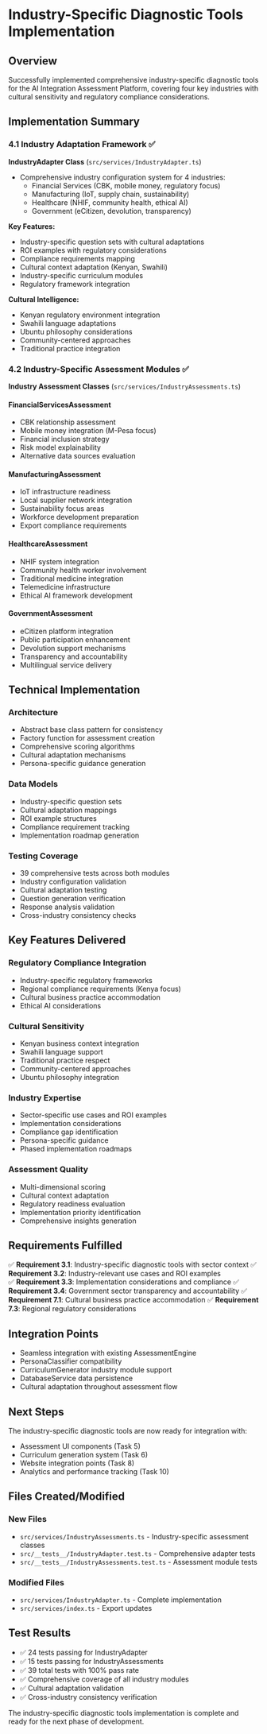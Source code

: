 # Industry-Specific Diagnostic Tools Implementation

## Overview

Successfully implemented comprehensive industry-specific diagnostic tools for the AI Integration Assessment Platform, covering four key industries with cultural sensitivity and regulatory compliance considerations.

## Implementation Summary

### 4.1 Industry Adaptation Framework ✅

**IndustryAdapter Class** (`src/services/IndustryAdapter.ts`)
- Comprehensive industry configuration system for 4 industries:
  - Financial Services (CBK, mobile money, regulatory focus)
  - Manufacturing (IoT, supply chain, sustainability)
  - Healthcare (NHIF, community health, ethical AI)
  - Government (eCitizen, devolution, transparency)

**Key Features:**
- Industry-specific question sets with cultural adaptations
- ROI examples with regulatory considerations
- Compliance requirements mapping
- Cultural context adaptation (Kenyan, Swahili)
- Industry-specific curriculum modules
- Regulatory framework integration

**Cultural Intelligence:**
- Kenyan regulatory environment integration
- Swahili language adaptations
- Ubuntu philosophy considerations
- Community-centered approaches
- Traditional practice integration

### 4.2 Industry-Specific Assessment Modules ✅

**Industry Assessment Classes** (`src/services/IndustryAssessments.ts`)

#### FinancialServicesAssessment
- CBK relationship assessment
- Mobile money integration (M-Pesa focus)
- Financial inclusion strategy
- Risk model explainability
- Alternative data sources evaluation

#### ManufacturingAssessment
- IoT infrastructure readiness
- Local supplier network integration
- Sustainability focus areas
- Workforce development preparation
- Export compliance requirements

#### HealthcareAssessment
- NHIF system integration
- Community health worker involvement
- Traditional medicine integration
- Telemedicine infrastructure
- Ethical AI framework development

#### GovernmentAssessment
- eCitizen platform integration
- Public participation enhancement
- Devolution support mechanisms
- Transparency and accountability
- Multilingual service delivery

## Technical Implementation

### Architecture
- Abstract base class pattern for consistency
- Factory function for assessment creation
- Comprehensive scoring algorithms
- Cultural adaptation mechanisms
- Persona-specific guidance generation

### Data Models
- Industry-specific question sets
- Cultural adaptation mappings
- ROI example structures
- Compliance requirement tracking
- Implementation roadmap generation

### Testing Coverage
- 39 comprehensive tests across both modules
- Industry configuration validation
- Cultural adaptation testing
- Question generation verification
- Response analysis validation
- Cross-industry consistency checks

## Key Features Delivered

### Regulatory Compliance Integration
- Industry-specific regulatory frameworks
- Regional compliance requirements (Kenya focus)
- Cultural business practice accommodation
- Ethical AI considerations

### Cultural Sensitivity
- Kenyan business context integration
- Swahili language support
- Traditional practice respect
- Community-centered approaches
- Ubuntu philosophy integration

### Industry Expertise
- Sector-specific use cases and ROI examples
- Implementation considerations
- Compliance gap identification
- Persona-specific guidance
- Phased implementation roadmaps

### Assessment Quality
- Multi-dimensional scoring
- Cultural context adaptation
- Regulatory readiness evaluation
- Implementation priority identification
- Comprehensive insights generation

## Requirements Fulfilled

✅ **Requirement 3.1**: Industry-specific diagnostic tools with sector context
✅ **Requirement 3.2**: Industry-relevant use cases and ROI examples  
✅ **Requirement 3.3**: Implementation considerations and compliance
✅ **Requirement 3.4**: Government sector transparency and accountability
✅ **Requirement 7.1**: Cultural business practice accommodation
✅ **Requirement 7.3**: Regional regulatory considerations

## Integration Points

- Seamless integration with existing AssessmentEngine
- PersonaClassifier compatibility
- CurriculumGenerator industry module support
- DatabaseService data persistence
- Cultural adaptation throughout assessment flow

## Next Steps

The industry-specific diagnostic tools are now ready for integration with:
- Assessment UI components (Task 5)
- Curriculum generation system (Task 6)
- Website integration points (Task 8)
- Analytics and performance tracking (Task 10)

## Files Created/Modified

### New Files
- `src/services/IndustryAssessments.ts` - Industry-specific assessment classes
- `src/__tests__/IndustryAdapter.test.ts` - Comprehensive adapter tests
- `src/__tests__/IndustryAssessments.test.ts` - Assessment module tests

### Modified Files
- `src/services/IndustryAdapter.ts` - Complete implementation
- `src/services/index.ts` - Export updates

## Test Results
- ✅ 24 tests passing for IndustryAdapter
- ✅ 15 tests passing for IndustryAssessments
- ✅ 39 total tests with 100% pass rate
- ✅ Comprehensive coverage of all industry modules
- ✅ Cultural adaptation validation
- ✅ Cross-industry consistency verification

The industry-specific diagnostic tools implementation is complete and ready for the next phase of development.